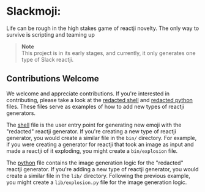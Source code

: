 # Slackmoji:
Life can be rough in the high stakes game of reactji novelty. The only way to survive is scripting and teaming up

> **Note**  
> This project is in its early stages, and currently, it only generates one type of Slack reactji.


## Contributions Welcome

We welcome and appreciate contributions. If you're interested in contributing, please take a look at the [redacted shell](bin/redacted) and [redacted python](lib/redacted.py) files. These files serve as examples of how to add new types of reactji generators.

The [shell](bin/redacted) file is the user entry point for generating new emoji with the "redacted" reactji generator. If you're creating a new type of reactji generator, you would create a similar file in the `bin/` directory. For example, if you were creating a generator for reactji that took an image as input and made a reactji of it exploding, you might create a `bin/explosion` file.

The [python](lib/redacted.py) file contains the image generation logic for the "redacted" reactji generator. If you're adding a new type of reactji generator, you would create a similar file in the `lib/` directory. Following the previous example, you might create a `lib/explosion.py` file for the image generation logic.
